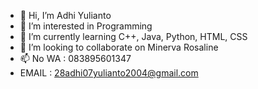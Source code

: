- 👋 Hi, I’m Adhi Yulianto
- 👀 I’m interested in Programming
- 🌱 I’m currently learning C++, Java, Python, HTML, CSS
- 💞️ I’m looking to collaborate on Minerva Rosaline
- 📫 No WA : 083895601347
- EMAIL : 28adhi07yulianto2004@gmail.com

<!---
AdhiYulia/AdhiYulia is a ✨ special ✨ repository because its `README.md` (this file) appears on your GitHub profile.
You can click the Preview link to take a look at your changes.
--->
